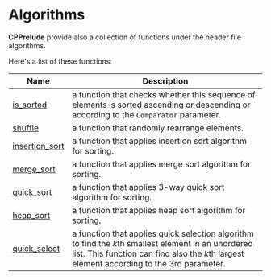 # Algorithms

**CPPrelude** provide also a collection of functions under the header file algorithms.

Here's a list of these functions:

| Name                                | Description                              |
| ----------------------------------- | ---------------------------------------- |
| [is_sorted](is_sorted.md)           | a function that checks whether this sequence of elements is sorted ascending or descending or according to the `Comparator` parameter. |
| [shuffle](shuffle.md)               | a function that randomly rearrange elements. |
| [insertion_sort](insertion_sort.md) | a function that applies insertion sort algorithm for sorting. |
| [merge_sort](merge_sort.md)         | a function that applies merge sort algorithm for sorting. |
| [quick_sort](quick_sort.md)         | a function that applies 3-way quick sort algorithm for sorting. |
| [heap_sort](heap_sort.md)           | a function that applies heap sort algorithm for sorting. |
| [quick_select](quick_select.md)     | a function that applies quick selection algorithm to find the *k*th smallest element in an unordered list. This function can find also the *k*th largest element according to the 3rd parameter. |

